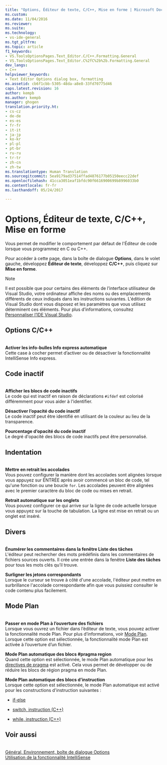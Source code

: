 ```yaml
---
title: "Options, Éditeur de texte, C/C++, Mise en forme | Microsoft Docs"
ms.custom: 
ms.date: 11/04/2016
ms.reviewer: 
ms.suite: 
ms.technology:
- vs-ide-general
ms.tgt_pltfrm: 
ms.topic: article
f1_keywords:
- VS.ToolsOptionsPages.Text_Editor.C/C++.Formatting.General
- VS.ToolsOptionsPages.Text_Editor.C%2fC%2b%2b.Formatting.General
dev_langs:
- C++
helpviewer_keywords:
- Text Editor Options dialog box, formatting
ms.assetid: cb6f1cbb-5305-48da-a8e8-33fd70775d46
caps.latest.revision: 16
author: kempb
ms.author: kempb
manager: ghogen
translation.priority.ht:
- cs-cz
- de-de
- es-es
- fr-fr
- it-it
- ja-jp
- ko-kr
- pl-pl
- pt-br
- ru-ru
- tr-tr
- zh-cn
- zh-tw
ms.translationtype: Human Translation
ms.sourcegitcommit: 5ea9179ad37514ffad4876177b05150eecc22def
ms.openlocfilehash: 41cca3051eaf1bfdc90f6616900699b8996033b0
ms.contentlocale: fr-fr
ms.lasthandoff: 05/24/2017

---
```

# Options, Éditeur de texte, C/C++, Mise en forme
<a id="options-text-editor-cc-formatting" class="xliff"></a>
Vous permet de modifier le comportement par défaut de l'Éditeur de code lorsque vous programmez en C ou C++.  
  
 Pour accéder à cette page, dans la boîte de dialogue **Options**, dans le volet gauche, développez **Éditeur de texte**, développez **C/C++**, puis cliquez sur **Mise en forme**.  
  
> [!NOTE]
>  Il est possible que pour certains des éléments de l’interface utilisateur de Visual Studio, votre ordinateur affiche des noms ou des emplacements différents de ceux indiqués dans les instructions suivantes. L'édition de Visual Studio dont vous disposez et les paramètres que vous utilisez déterminent ces éléments. Pour plus d’informations, consultez [Personnaliser l’IDE Visual Studio](../../ide/personalizing-the-visual-studio-ide.md).  
  
## Options C/C++
<a id="cc-options" class="xliff"></a>  
 **Activer les info-bulles Info express automatique**  
 Cette case à cocher permet d’activer ou de désactiver la fonctionnalité IntelliSense Info express.  
  
## Code inactif
<a id="inactive-code" class="xliff"></a>  
 **Afficher les blocs de code inactifs**  
 Le code qui est inactif en raison de déclarations `#ifdef` est colorisé différemment pour vous aider à l'identifier.  
  
 **Désactiver l’opacité du code inactif**  
 Le code inactif peut être identifié en utilisant de la couleur au lieu de la transparence.  
  
 **Pourcentage d’opacité du code inactif**  
 Le degré d'opacité des blocs de code inactifs peut être personnalisé.  
  
## Indentation
<a id="indentation" class="xliff"></a>  
 **Mettre en retrait les accolades**  
 Vous pouvez configurer la manière dont les accolades sont alignées lorsque vous appuyez sur ENTRÉE après avoir commencé un bloc de code, tel qu'une fonction ou une boucle `for`. Les accolades peuvent être alignées avec le premier caractère du bloc de code ou mises en retrait.  
  
 **Retrait automatique sur les onglets**  
 Vous pouvez configurer ce qui arrive sur la ligne de code actuelle lorsque vous appuyez sur la touche de tabulation. La ligne est mise en retrait ou un onglet est inséré.  
  
## Divers
<a id="miscellaneous" class="xliff"></a>  
 **Énumérer les commentaires dans la fenêtre Liste des tâches**  
 L'éditeur peut rechercher des mots prédéfinis dans les commentaires de fichiers sources ouverts. Il crée une entrée dans la fenêtre **Liste des tâches** pour tous les mots clés qu’il trouve.  
  
 **Surligner les jetons correspondants**  
 Lorsque le curseur se trouve à côté d'une accolade, l'éditeur peut mettre en surbrillance l'accolade correspondante afin que vous puissiez consulter le code contenu plus facilement.  
  
## Mode Plan
<a id="outlining" class="xliff"></a>  
 **Passer en mode Plan à l’ouverture des fichiers**  
 Lorsque vous ouvrez un fichier dans l’éditeur de texte, vous pouvez activer la fonctionnalité mode Plan. Pour plus d’informations, voir [Mode Plan](../../ide/outlining.md). Lorsque cette option est sélectionnée, la fonctionnalité mode Plan est activée à l’ouverture d’un fichier.  
  
 **Mode Plan automatique des blocs #pragma region**  
 Quand cette option est sélectionnée, le mode Plan automatique pour les [directives de pragma](/cpp/preprocessor/pragma-directives-and-the-pragma-keyword) est activé. Cela vous permet de développer ou de réduire les blocs de région pragma en mode Plan.  
  
 **Mode Plan automatique des blocs d’instruction**  
 Lorsque cette option est sélectionnée, le mode Plan automatique est activé pour les constructions d'instruction suivantes :  
  
-   [if-else](/dotnet/csharp/language-reference/keywords/if-else)  
  
-   [switch, instruction (C++)](/cpp/cpp/switch-statement-cpp)  
  
-   [while, instruction (C++)](/cpp/cpp/while-statement-cpp)  
  
## Voir aussi
<a id="see-also" class="xliff"></a>  
 [Général, Environnement, boîte de dialogue Options](../../ide/reference/general-environment-options-dialog-box.md)   
 [Utilisation de la fonctionnalité IntelliSense](../../ide/using-intellisense.md)
